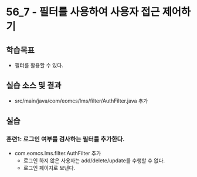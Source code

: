 # 56_7 - 필터를 사용하여 사용자 접근 제어하기 

## 학습목표

- 필터를 활용할 수 있다.

## 실습 소스 및 결과

- src/main/java/com/eomcs/lms/filter/AuthFilter.java 추가


## 실습  

### 훈련1: 로그인 여부를 검사하는 필터를 추가한다.

- com.eomcs.lms.filter.AuthFilter 추가
  - 로그인 하지 않은 사용자는 add/delete/update를 수행할 수 없다.
  - 로그인 페이지로 보낸다.
